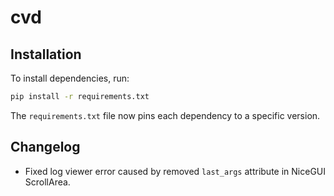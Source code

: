 # cvd

## Installation

To install dependencies, run:

```bash
pip install -r requirements.txt
```

The `requirements.txt` file now pins each dependency to a specific version.

## Changelog

- Fixed log viewer error caused by removed `last_args` attribute in NiceGUI ScrollArea.
